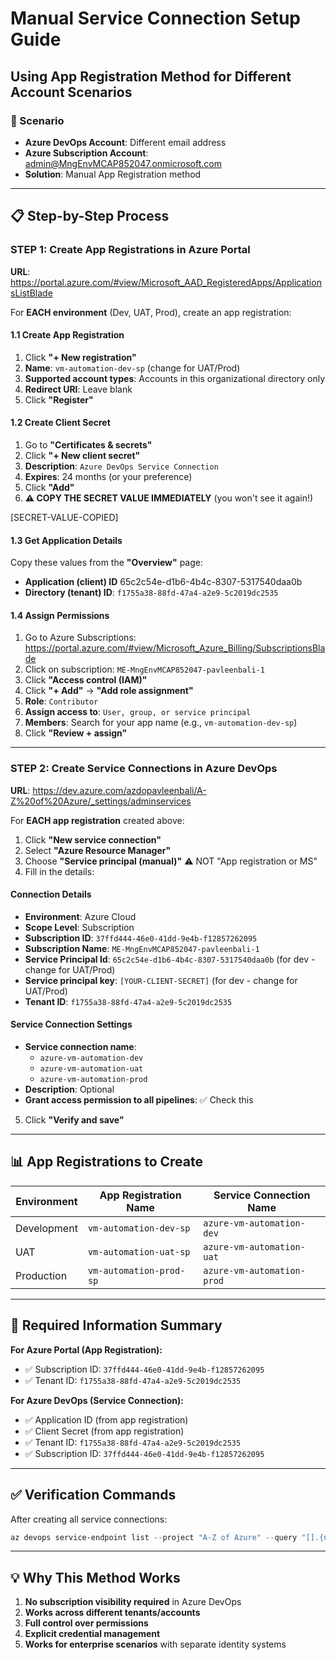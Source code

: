 # Manual Service Connection Setup Guide
## Using App Registration Method for Different Account Scenarios

### 🎯 Scenario
- **Azure DevOps Account**: Different email address
- **Azure Subscription Account**: admin@MngEnvMCAP852047.onmicrosoft.com
- **Solution**: Manual App Registration method

---

## 📋 Step-by-Step Process

### STEP 1: Create App Registrations in Azure Portal

**URL**: https://portal.azure.com/#view/Microsoft_AAD_RegisteredApps/ApplicationsListBlade

For **EACH environment** (Dev, UAT, Prod), create an app registration:

#### 1.1 Create App Registration
1. Click **"+ New registration"**
2. **Name**: `vm-automation-dev-sp` (change for UAT/Prod)
3. **Supported account types**: Accounts in this organizational directory only
4. **Redirect URI**: Leave blank
5. Click **"Register"**

#### 1.2 Create Client Secret
1. Go to **"Certificates & secrets"**
2. Click **"+ New client secret"**
3. **Description**: `Azure DevOps Service Connection`
4. **Expires**: 24 months (or your preference)
5. Click **"Add"**
6. **⚠️ COPY THE SECRET VALUE IMMEDIATELY** (you won't see it again!)

[SECRET-VALUE-COPIED]

#### 1.3 Get Application Details
Copy these values from the **"Overview"** page:
- **Application (client) ID**  65c2c54e-d1b6-4b4c-8307-5317540daa0b
- **Directory (tenant) ID**: `f1755a38-88fd-47a4-a2e9-5c2019dc2535`

#### 1.4 Assign Permissions
1. Go to Azure Subscriptions: https://portal.azure.com/#view/Microsoft_Azure_Billing/SubscriptionsBlade
2. Click on subscription: `ME-MngEnvMCAP852047-pavleenbali-1`
3. Click **"Access control (IAM)"**
4. Click **"+ Add"** → **"Add role assignment"**
5. **Role**: `Contributor`
6. **Assign access to**: `User, group, or service principal`
7. **Members**: Search for your app name (e.g., `vm-automation-dev-sp`)
8. Click **"Review + assign"**

---

### STEP 2: Create Service Connections in Azure DevOps

**URL**: https://dev.azure.com/azdopavleenbali/A-Z%20of%20Azure/_settings/adminservices

For **EACH app registration** created above:

1. Click **"New service connection"**
2. Select **"Azure Resource Manager"**
3. Choose **"Service principal (manual)"** ⚠️ NOT "App registration or MS"
4. Fill in the details:

#### Connection Details
- **Environment**: Azure Cloud
- **Scope Level**: Subscription
- **Subscription ID**: `37ffd444-46e0-41dd-9e4b-f12857262095`
- **Subscription Name**: `ME-MngEnvMCAP852047-pavleenbali-1`
- **Service Principal Id**: `65c2c54e-d1b6-4b4c-8307-5317540daa0b` (for dev - change for UAT/Prod)
- **Service principal key**: `[YOUR-CLIENT-SECRET]` (for dev - change for UAT/Prod)
- **Tenant ID**: `f1755a38-88fd-47a4-a2e9-5c2019dc2535`

#### Service Connection Settings
- **Service connection name**: 
  - `azure-vm-automation-dev`
  - `azure-vm-automation-uat`
  - `azure-vm-automation-prod`
- **Description**: Optional
- **Grant access permission to all pipelines**: ✅ Check this

5. Click **"Verify and save"**

---

## 📊 App Registrations to Create

| Environment | App Registration Name | Service Connection Name |
|-------------|----------------------|------------------------|
| Development | `vm-automation-dev-sp` | `azure-vm-automation-dev` |
| UAT | `vm-automation-uat-sp` | `azure-vm-automation-uat` |
| Production | `vm-automation-prod-sp` | `azure-vm-automation-prod` |

---

## 🔧 Required Information Summary

**For Azure Portal (App Registration):**
- ✅ Subscription ID: `37ffd444-46e0-41dd-9e4b-f12857262095`
- ✅ Tenant ID: `f1755a38-88fd-47a4-a2e9-5c2019dc2535`

**For Azure DevOps (Service Connection):**
- ✅ Application ID (from app registration)
- ✅ Client Secret (from app registration)
- ✅ Tenant ID: `f1755a38-88fd-47a4-a2e9-5c2019dc2535`
- ✅ Subscription ID: `37ffd444-46e0-41dd-9e4b-f12857262095`

---

## ✅ Verification Commands

After creating all service connections:

```powershell
az devops service-endpoint list --project "A-Z of Azure" --query "[].{name:name, type:type, isReady:isReady}" -o table
```

---

## 💡 Why This Method Works

1. **No subscription visibility required** in Azure DevOps
2. **Works across different tenants/accounts**
3. **Full control over permissions**
4. **Explicit credential management**
5. **Works for enterprise scenarios** with separate identity systems